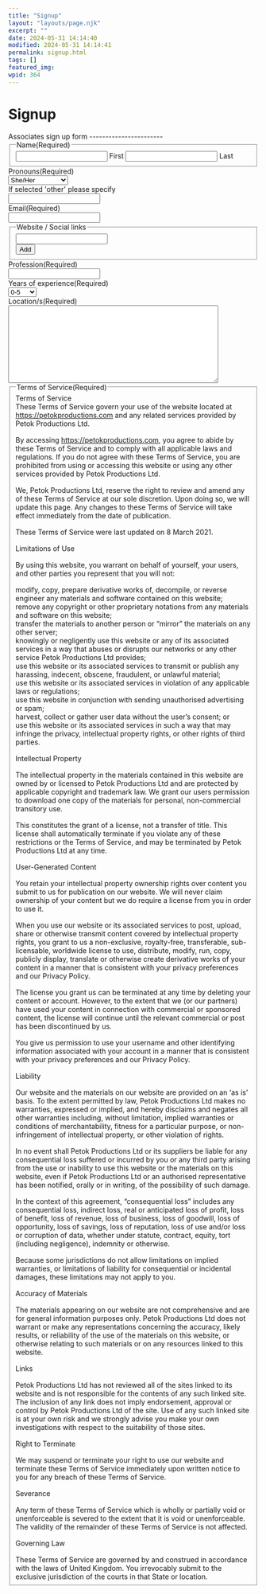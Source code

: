 ```yaml
---
title: "Signup"
layout: "layouts/page.njk"
excerpt: ""
date: 2024-05-31 14:14:40
modified: 2024-05-31 14:14:41
permalink: signup.html
tags: []
featured_img: 
wpid: 364
---
```


# Signup

<div class="gf_browser_unknown gform_wrapper gravity-theme gform-theme--no-framework" data-form-index="0" data-form-theme="gravity-theme" id="gform_wrapper_2"><style>#gform_wrapper_2[data-form-index="0"].gform-theme,[data-parent-form="2_0"]{--gf-color-primary: #204ce5;--gf-color-primary-rgb: 32, 76, 229;--gf-color-primary-contrast: #fff;--gf-color-primary-contrast-rgb: 255, 255, 255;--gf-color-primary-darker: #001AB3;--gf-color-primary-lighter: #527EFF;--gf-color-secondary: #fff;--gf-color-secondary-rgb: 255, 255, 255;--gf-color-secondary-contrast: #112337;--gf-color-secondary-contrast-rgb: 17, 35, 55;--gf-color-secondary-darker: #F5F5F5;--gf-color-secondary-lighter: #FFFFFF;--gf-color-out-ctrl-light: rgba(17, 35, 55, 0.1);--gf-color-out-ctrl-light-rgb: 17, 35, 55;--gf-color-out-ctrl-light-darker: rgba(104, 110, 119, 0.35);--gf-color-out-ctrl-light-lighter: #F5F5F5;--gf-color-out-ctrl-dark: #585e6a;--gf-color-out-ctrl-dark-rgb: 88, 94, 106;--gf-color-out-ctrl-dark-darker: #112337;--gf-color-out-ctrl-dark-lighter: rgba(17, 35, 55, 0.65);--gf-color-in-ctrl: #fff;--gf-color-in-ctrl-rgb: 255, 255, 255;--gf-color-in-ctrl-contrast: #112337;--gf-color-in-ctrl-contrast-rgb: 17, 35, 55;--gf-color-in-ctrl-darker: #F5F5F5;--gf-color-in-ctrl-lighter: #FFFFFF;--gf-color-in-ctrl-primary: #204ce5;--gf-color-in-ctrl-primary-rgb: 32, 76, 229;--gf-color-in-ctrl-primary-contrast: #fff;--gf-color-in-ctrl-primary-contrast-rgb: 255, 255, 255;--gf-color-in-ctrl-primary-darker: #001AB3;--gf-color-in-ctrl-primary-lighter: #527EFF;--gf-color-in-ctrl-light: rgba(17, 35, 55, 0.1);--gf-color-in-ctrl-light-rgb: 17, 35, 55;--gf-color-in-ctrl-light-darker: rgba(104, 110, 119, 0.35);--gf-color-in-ctrl-light-lighter: #F5F5F5;--gf-color-in-ctrl-dark: #585e6a;--gf-color-in-ctrl-dark-rgb: 88, 94, 106;--gf-color-in-ctrl-dark-darker: #112337;--gf-color-in-ctrl-dark-lighter: rgba(17, 35, 55, 0.65);--gf-radius: 3px;--gf-font-size-secondary: 14px;--gf-font-size-tertiary: 13px;--gf-icon-ctrl-number: url("data:image/svg+xml,%3Csvg width='8' height='14' viewBox='0 0 8 14' fill='none' xmlns='http://www.w3.org/2000/svg'%3E%3Cpath fill-rule='evenodd' clip-rule='evenodd' d='M4 0C4.26522 5.96046e-08 4.51957 0.105357 4.70711 0.292893L7.70711 3.29289C8.09763 3.68342 8.09763 4.31658 7.70711 4.70711C7.31658 5.09763 6.68342 5.09763 6.29289 4.70711L4 2.41421L1.70711 4.70711C1.31658 5.09763 0.683417 5.09763 0.292893 4.70711C-0.0976311 4.31658 -0.097631 3.68342 0.292893 3.29289L3.29289 0.292893C3.48043 0.105357 3.73478 0 4 0ZM0.292893 9.29289C0.683417 8.90237 1.31658 8.90237 1.70711 9.29289L4 11.5858L6.29289 9.29289C6.68342 8.90237 7.31658 8.90237 7.70711 9.29289C8.09763 9.68342 8.09763 10.3166 7.70711 10.7071L4.70711 13.7071C4.31658 14.0976 3.68342 14.0976 3.29289 13.7071L0.292893 10.7071C-0.0976311 10.3166 -0.0976311 9.68342 0.292893 9.29289Z' fill='rgba(17, 35, 55, 0.65)'/%3E%3C/svg%3E");--gf-icon-ctrl-select: url("data:image/svg+xml,%3Csvg width='10' height='6' viewBox='0 0 10 6' fill='none' xmlns='http://www.w3.org/2000/svg'%3E%3Cpath fill-rule='evenodd' clip-rule='evenodd' d='M0.292893 0.292893C0.683417 -0.097631 1.31658 -0.097631 1.70711 0.292893L5 3.58579L8.29289 0.292893C8.68342 -0.0976311 9.31658 -0.0976311 9.70711 0.292893C10.0976 0.683417 10.0976 1.31658 9.70711 1.70711L5.70711 5.70711C5.31658 6.09763 4.68342 6.09763 4.29289 5.70711L0.292893 1.70711C-0.0976311 1.31658 -0.0976311 0.683418 0.292893 0.292893Z' fill='rgba(17, 35, 55, 0.65)'/%3E%3C/svg%3E");--gf-icon-ctrl-search: url("data:image/svg+xml,%3Csvg version='1.1' xmlns='http://www.w3.org/2000/svg' width='640' height='640'%3E%3Cpath d='M256 128c-70.692 0-128 57.308-128 128 0 70.691 57.308 128 128 128 70.691 0 128-57.309 128-128 0-70.692-57.309-128-128-128zM64 256c0-106.039 85.961-192 192-192s192 85.961 192 192c0 41.466-13.146 79.863-35.498 111.248l154.125 154.125c12.496 12.496 12.496 32.758 0 45.254s-32.758 12.496-45.254 0L367.248 412.502C335.862 434.854 297.467 448 256 448c-106.039 0-192-85.962-192-192z' fill='rgba(17, 35, 55, 0.65)'/%3E%3C/svg%3E");--gf-label-space-y-secondary: var(--gf-label-space-y-md-secondary);--gf-ctrl-border-color: #686e77;--gf-ctrl-size: var(--gf-ctrl-size-md);--gf-ctrl-label-color-primary: #112337;--gf-ctrl-label-color-secondary: #112337;--gf-ctrl-choice-size: var(--gf-ctrl-choice-size-md);--gf-ctrl-checkbox-check-size: var(--gf-ctrl-checkbox-check-size-md);--gf-ctrl-radio-check-size: var(--gf-ctrl-radio-check-size-md);--gf-ctrl-btn-font-size: var(--gf-ctrl-btn-font-size-md);--gf-ctrl-btn-padding-x: var(--gf-ctrl-btn-padding-x-md);--gf-ctrl-btn-size: var(--gf-ctrl-btn-size-md);--gf-ctrl-btn-border-color-secondary: #686e77;--gf-ctrl-file-btn-bg-color-hover: #EBEBEB;--gf-field-pg-steps-number-color: rgba(17, 35, 55, 0.8);}</style><div class="gform_heading">Associates sign up form
-----------------------

 </div><form action="" data-formid="2" enctype="multipart/form-data" id="gform_2" method="post" novalidate=""><input id="gpuid_existing_value_26" name="gpuid_existing_value_26" type="hidden" value="f1d3dd15579307b1bf9a76ab9143d00f"></input><div class="gform-body gform_body"><div class="gform_fields top_label form_sublabel_below description_below validation_below" id="gform_fields_2"><fieldset class="gfield gfield--type-name gfield_contains_required field_sublabel_below gfield--no-description field_description_below field_validation_below gfield_visibility_visible" data-js-reload="field_2_2" id="field_2_2"><legend class="gfield_label gform-field-label gfield_label_before_complex">Name<span class="gfield_required"><span class="gfield_required gfield_required_text">(Required)</span></span></legend><div class="ginput_complex ginput_container ginput_container--name no_prefix has_first_name no_middle_name has_last_name no_suffix gf_name_has_2 ginput_container_name gform-grid-row" id="input_2_2"> <span class="name_first gform-grid-col gform-grid-col--size-auto" id="input_2_2_3_container"> <input aria-required="true" id="input_2_2_3" name="input_2.3" type="text" value=""></input> <label class="gform-field-label gform-field-label--type-sub " for="input_2_2_3">First</label> </span> <span class="name_last gform-grid-col gform-grid-col--size-auto" id="input_2_2_6_container"> <input aria-required="true" id="input_2_2_6" name="input_2.6" type="text" value=""></input> <label class="gform-field-label gform-field-label--type-sub " for="input_2_2_6">Last</label> </span></div></fieldset><div class="gfield gfield--type-select gfield--width-full gfield_contains_required field_sublabel_below gfield--no-description field_description_below field_validation_below gfield_visibility_visible" data-js-reload="field_2_24" id="field_2_24"><label class="gfield_label gform-field-label" for="input_2_24">Pronouns<span class="gfield_required"><span class="gfield_required gfield_required_text">(Required)</span></span></label><div class="ginput_container ginput_container_select"><select aria-invalid="false" aria-required="true" class="large gfield_select" id="input_2_24" name="input_24"><option value="She/Her">She/Her</option><option value="He/Him">He/Him</option><option value="They/Them">They/Them</option><option value="Other">Other</option><option value="Prefer not to say">Prefer not to say</option></select></div></div><div class="gfield gfield--type-text gfield--width-full field_sublabel_below gfield--no-description field_description_below field_validation_below gfield_visibility_visible" data-js-reload="field_2_25" id="field_2_25"><label class="gfield_label gform-field-label" for="input_2_25">If selected 'other' please specify</label><div class="ginput_container ginput_container_text"><input aria-invalid="false" class="large" id="input_2_25" name="input_25" type="text" value=""></input></div></div><div class="gfield gfield--type-email gfield--width-full gfield_contains_required field_sublabel_below gfield--no-description field_description_below field_validation_below gfield_visibility_visible" data-js-reload="field_2_4" id="field_2_4"><label class="gfield_label gform-field-label" for="input_2_4">Email<span class="gfield_required"><span class="gfield_required gfield_required_text">(Required)</span></span></label><div class="ginput_container ginput_container_email"> <input aria-invalid="false" aria-required="true" autocomplete="email" class="large" id="input_2_4" name="input_4" type="email" value=""></input> </div></div><fieldset class="gfield gfield--type-list gfield--width-full field_sublabel_below gfield--no-description field_description_below field_validation_below gfield_visibility_visible" data-js-reload="field_2_28" id="field_2_28"><legend class="gfield_label gform-field-label">Website / Social links</legend><div class="ginput_container ginput_container_list ginput_list "><div class="gfield_list gfield_list_container"><div class="gfield_list_groups"><div class="gfield_list_row_odd gfield_list_group gform-grid-row"><div class="gfield_list_group_item gfield_list_cell gfield_list_28_cell1 gform-grid-col"><input aria-invalid="false" aria-label="Website / Social links, Row 1" data-aria-label-template="Website / Social links, Row {0}" name="input_28[]" type="text" value=""></input></div><div class="gfield_list_icons gform-grid-col"> <button aria-label="Add another row" class="add_list_item " onclick="gformAddListItem(this, 0)" type="button">Add</button> <button aria-label="Remove row 1" class="delete_list_item" data-aria-label-template="Remove row {0}" onclick="gformDeleteListItem(this, 0)" style="visibility:hidden;" type="button">Remove</button></div></div></div></div></div></fieldset><div class="gfield gfield--type-text gfield--width-full gfield_contains_required field_sublabel_below gfield--no-description field_description_below field_validation_below gfield_visibility_visible" data-js-reload="field_2_20" id="field_2_20"><label class="gfield_label gform-field-label" for="input_2_20">Profession<span class="gfield_required"><span class="gfield_required gfield_required_text">(Required)</span></span></label><div class="ginput_container ginput_container_text"><input aria-invalid="false" aria-required="true" class="large" id="input_2_20" maxlength="100" name="input_20" type="text" value=""></input></div></div><div class="gfield gfield--type-select gfield--width-full gfield_contains_required field_sublabel_below gfield--no-description field_description_below field_validation_below gfield_visibility_visible" data-js-reload="field_2_12" id="field_2_12"><label class="gfield_label gform-field-label" for="input_2_12">Years of experience<span class="gfield_required"><span class="gfield_required gfield_required_text">(Required)</span></span></label><div class="ginput_container ginput_container_select"><select aria-invalid="false" aria-required="true" class="large gfield_select" id="input_2_12" name="input_12"><option value="0-5">0-5</option><option value="5-10">5-10</option><option value="10-15">10-15</option><option value="15-20">15-20</option><option value="20+">20+</option></select></div></div><div class="gfield gfield--type-textarea gfield_contains_required field_sublabel_below gfield--no-description field_description_below field_validation_below gfield_visibility_visible" data-js-reload="field_2_8" id="field_2_8"><label class="gfield_label gform-field-label" for="input_2_8">Location/s<span class="gfield_required"><span class="gfield_required gfield_required_text">(Required)</span></span></label><div class="ginput_container ginput_container_textarea"><textarea aria-invalid="false" aria-required="true" class="textarea large" cols="50" id="input_2_8" name="input_8" rows="10"></textarea></div></div><fieldset class="gfield gfield--type-tos gfield--type-choice gfield--input-type-checkbox gfield_contains_required field_sublabel_below gfield--no-description field_description_below field_validation_below gfield_visibility_visible" data-js-reload="field_2_9" id="field_2_9"><legend class="gfield_label gform-field-label gfield_label_before_complex">Terms of Service<span class="gfield_required"><span class="gfield_required gfield_required_text">(Required)</span></span></legend><div class="large gptos_terms_container gwtos_terms_container" id="gw_terms_9" tabindex="0"><div class="gptos_the_terms">Terms of Service

These Terms of Service govern your use of the website located at https://petokproductions.com and any related services provided by Petok Productions Ltd.

By accessing https://petokproductions.com, you agree to abide by these Terms of Service and to comply with all applicable laws and regulations. If you do not agree with these Terms of Service, you are prohibited from using or accessing this website or using any other services provided by Petok Productions Ltd.

We, Petok Productions Ltd, reserve the right to review and amend any of these Terms of Service at our sole discretion. Upon doing so, we will update this page. Any changes to these Terms of Service will take effect immediately from the date of publication.

These Terms of Service were last updated on 8 March 2021.

Limitations of Use

By using this website, you warrant on behalf of yourself, your users, and other parties you represent that you will not:

modify, copy, prepare derivative works of, decompile, or reverse engineer any materials and software contained on this website;  
remove any copyright or other proprietary notations from any materials and software on this website;  
transfer the materials to another person or “mirror” the materials on any other server;  
knowingly or negligently use this website or any of its associated services in a way that abuses or disrupts our networks or any other service Petok Productions Ltd provides;  
use this website or its associated services to transmit or publish any harassing, indecent, obscene, fraudulent, or unlawful material;  
use this website or its associated services in violation of any applicable laws or regulations;  
use this website in conjunction with sending unauthorised advertising or spam;  
harvest, collect or gather user data without the user’s consent; or  
use this website or its associated services in such a way that may infringe the privacy, intellectual property rights, or other rights of third parties.

Intellectual Property

The intellectual property in the materials contained in this website are owned by or licensed to Petok Productions Ltd and are protected by applicable copyright and trademark law. We grant our users permission to download one copy of the materials for personal, non-commercial transitory use.

This constitutes the grant of a license, not a transfer of title. This license shall automatically terminate if you violate any of these restrictions or the Terms of Service, and may be terminated by Petok Productions Ltd at any time.

User-Generated Content

You retain your intellectual property ownership rights over content you submit to us for publication on our website. We will never claim ownership of your content but we do require a license from you in order to use it.

When you use our website or its associated services to post, upload, share or otherwise transmit content covered by intellectual property rights, you grant to us a non-exclusive, royalty-free, transferable, sub-licensable, worldwide license to use, distribute, modify, run, copy, publicly display, translate or otherwise create derivative works of your content in a manner that is consistent with your privacy preferences and our Privacy Policy.

The license you grant us can be terminated at any time by deleting your content or account. However, to the extent that we (or our partners) have used your content in connection with commercial or sponsored content, the license will continue until the relevant commercial or post has been discontinued by us.

You give us permission to use your username and other identifying information associated with your account in a manner that is consistent with your privacy preferences and our Privacy Policy.

Liability

Our website and the materials on our website are provided on an ‘as is’ basis. To the extent permitted by law, Petok Productions Ltd makes no warranties, expressed or implied, and hereby disclaims and negates all other warranties including, without limitation, implied warranties or conditions of merchantability, fitness for a particular purpose, or non-infringement of intellectual property, or other violation of rights.

In no event shall Petok Productions Ltd or its suppliers be liable for any consequential loss suffered or incurred by you or any third party arising from the use or inability to use this website or the materials on this website, even if Petok Productions Ltd or an authorised representative has been notified, orally or in writing, of the possibility of such damage.

In the context of this agreement, “consequential loss” includes any consequential loss, indirect loss, real or anticipated loss of profit, loss of benefit, loss of revenue, loss of business, loss of goodwill, loss of opportunity, loss of savings, loss of reputation, loss of use and/or loss or corruption of data, whether under statute, contract, equity, tort (including negligence), indemnity or otherwise.

Because some jurisdictions do not allow limitations on implied warranties, or limitations of liability for consequential or incidental damages, these limitations may not apply to you.

Accuracy of Materials

The materials appearing on our website are not comprehensive and are for general information purposes only. Petok Productions Ltd does not warrant or make any representations concerning the accuracy, likely results, or reliability of the use of the materials on this website, or otherwise relating to such materials or on any resources linked to this website.

Links

Petok Productions Ltd has not reviewed all of the sites linked to its website and is not responsible for the contents of any such linked site. The inclusion of any link does not imply endorsement, approval or control by Petok Productions Ltd of the site. Use of any such linked site is at your own risk and we strongly advise you make your own investigations with respect to the suitability of those sites.

Right to Terminate

We may suspend or terminate your right to use our website and terminate these Terms of Service immediately upon written notice to you for any breach of these Terms of Service.

Severance

Any term of these Terms of Service which is wholly or partially void or unenforceable is severed to the extent that it is void or unenforceable. The validity of the remainder of these Terms of Service is not affected.

Governing Law

These Terms of Service are governed by and construed in accordance with the laws of United Kingdom. You irrevocably submit to the exclusive jurisdiction of the courts in that State or location.

</div></div> <style type="text/css">

			/* Frontend Styles */
			.gptos_terms_container { height: 11.250em; width: 97.5%; background-color: #fff; overflow: auto; border: 1px solid #ccc; }
			.gptos_terms_container.small { width: 25%; }
			.gptos_terms_container.medium { width: 47.5%; }
			.gptos_terms_container.large { /* default width */ }
			.left_label .gptos_terms_container,
			.right_label .gptos_terms_container { margin-left: 30% !important; width: auto !important; }
			.gform_wrapper .gptos_terms_container > div { margin: 1rem !important; }
			.gform_wrapper .gptos_terms_container ul,
			.gform_wrapper .gptos_terms_container ol { margin: 0 0 1rem 1.5rem !important; }
			.gform_wrapper .gptos_terms_container ul li { list-style: disc !important; }
			.gform_wrapper .gptos_terms_container ol li { list-style: decimal !important; }
			.gform_wrapper .gptos_terms_container p { margin: 0 0 1rem; }
			.gform_wrapper .gptos_terms_container *:last-child { margin-bottom: 0; }

			.gptos_input_container { margin-top: 12px; }
			.gptos_input_container ul { padding: 0; }

			/* Admin Styles */
			#gform_fields .gptos_terms_container { background-color: rgba( 255, 255, 255, 0.5 ); border-color: rgba( 222, 222, 222, 0.75 ); }
			#gform_fields .gptos_terms_container > div { margin: 1rem !important; }
			#gform_fields .gptos_terms_container p { margin: 0 0 1rem; }
			#gform_fields .gptos_terms_container *:last-child { margin-bottom: 0; }

		</style><div class="ginput_container gptos_input_container"><div class="gfield_checkbox" id="input_2_9"><div class="gchoice gchoice_2_9_1"> <input class="gfield-choice-input" id="choice_2_9_1" name="input_9.1" type="checkbox" value="I agree to the Terms of Service"></input> <label class="gform-field-label gform-field-label--type-inline" for="choice_2_9_1" id="label_2_9_1">I agree to the Terms of Service</label></div></div></div></fieldset><div class="gfield gfield--type-uid gfield--width-full field_sublabel_below gfield--no-description field_description_below field_validation_below gfield_visibility_hidden" data-js-reload="field_2_26" id="field_2_26"><label class="gfield_label gform-field-label" for="input_2_26">Unique ID</label><div class="ginput_container ginput_container_hidden"><input id="input_2_26" name="input_26" type="hidden" value=""></input></div></div><div class="gfield gfield--type-honeypot gform_validation_container field_sublabel_below gfield--has-description field_description_below field_validation_below gfield_visibility_visible" data-js-reload="field_2_29" id="field_2_29"><label class="gfield_label gform-field-label" for="input_2_29">Comments</label><div class="ginput_container"><input autocomplete="new-password" id="input_2_29" name="input_29" type="text" value=""></input></div><div class="gfield_description" id="gfield_description_2_29">This field is for validation purposes and should be left unchanged.</div></div></div></div><div class="gform_footer top_label"> <input class="gform_button button" id="gform_submit_button_2" onclick="if(window["gf_submitting_2"]){return false;}  if( !jQuery("#gform_2")[0].checkValidity || jQuery("#gform_2")[0].checkValidity()){window["gf_submitting_2"]=true;}  " onkeypress="if( event.keyCode == 13 ){ if(window["gf_submitting_2"]){return false;} if( !jQuery("#gform_2")[0].checkValidity || jQuery("#gform_2")[0].checkValidity()){window["gf_submitting_2"]=true;}  jQuery("#gform_2").trigger("submit",[true]); }" type="submit" value="Submit"></input> <input class="gform_hidden" name="is_submit_2" type="hidden" value="1"></input> <input class="gform_hidden" name="gform_submit" type="hidden" value="2"></input> <input class="gform_hidden" name="gform_unique_id" type="hidden" value=""></input> <input class="gform_hidden" name="state_2" type="hidden" value="WyJbXSIsIjgyZWVjOTM0MDlmNTk4Mzk3NTQwY2Q5NWQ2ZmJiNjMyIl0="></input> <input class="gform_hidden" id="gform_target_page_number_2" name="gform_target_page_number_2" type="hidden" value="0"></input> <input class="gform_hidden" id="gform_source_page_number_2" name="gform_source_page_number_2" type="hidden" value="1"></input> <input name="gform_field_values" type="hidden" value=""></input> </div><label>Δ<textarea cols="45" maxlength="100" name="ak_hp_textarea" rows="8"></textarea></label><input id="ak_js_2" name="ak_js" type="hidden" value="189"></input><script>document.getElementById( "ak_js_2" ).setAttribute( "value", ( new Date() ).getTime() );</script>

</form> </div><script>
gform.initializeOnLoaded( function() {gformInitSpinner( 2, 'http://dev.wp.dgw.ltd/wp-content/plugins/gravityforms/images/spinner.svg', true );jQuery('#gform_ajax_frame_2').on('load',function(){var contents = jQuery(this).contents().find('*').html();var is_postback = contents.indexOf('GF_AJAX_POSTBACK') >= 0;if(!is_postback){return;}var form_content = jQuery(this).contents().find('#gform_wrapper_2');var is_confirmation = jQuery(this).contents().find('#gform_confirmation_wrapper_2').length > 0;var is_redirect = contents.indexOf('gformRedirect(){') >= 0;var is_form = form_content.length > 0 && ! is_redirect && ! is_confirmation;var mt = parseInt(jQuery('html').css('margin-top'), 10) + parseInt(jQuery('body').css('margin-top'), 10) + 100;if(is_form){jQuery('#gform_wrapper_2').html(form_content.html());if(form_content.hasClass('gform_validation_error')){jQuery('#gform_wrapper_2').addClass('gform_validation_error');} else {jQuery('#gform_wrapper_2').removeClass('gform_validation_error');}setTimeout( function() { /* delay the scroll by 50 milliseconds to fix a bug in chrome */  }, 50 );if(window['gformInitDatepicker']) {gformInitDatepicker();}if(window['gformInitPriceFields']) {gformInitPriceFields();}var current_page = jQuery('#gform_source_page_number_2').val();gformInitSpinner( 2, 'http://dev.wp.dgw.ltd/wp-content/plugins/gravityforms/images/spinner.svg', true );jQuery(document).trigger('gform_page_loaded', [2, current_page]);window['gf_submitting_2'] = false;}else if(!is_redirect){var confirmation_content = jQuery(this).contents().find('.GF_AJAX_POSTBACK').html();if(!confirmation_content){confirmation_content = contents;}jQuery('#gform_wrapper_2').replaceWith(confirmation_content);jQuery(document).trigger('gform_confirmation_loaded', [2]);window['gf_submitting_2'] = false;wp.a11y.speak(jQuery('#gform_confirmation_message_2').text());}else{jQuery('#gform_2').append(contents);if(window['gformRedirect']) {gformRedirect();}}jQuery(document).trigger("gform_pre_post_render", [{ formId: "2", currentPage: "current_page", abort: function() { this.preventDefault(); } }]);                if (event && event.defaultPrevented) {                return;         }        const gformWrapperDiv = document.getElementById( "gform_wrapper_2" );        if ( gformWrapperDiv ) {            const visibilitySpan = document.createElement( "span" );            visibilitySpan.id = "gform_visibility_test_2";            gformWrapperDiv.insertAdjacentElement( "afterend", visibilitySpan );        }        const visibilityTestDiv = document.getElementById( "gform_visibility_test_2" );        let postRenderFired = false;                function triggerPostRender() {            if ( postRenderFired ) {                return;            }            postRenderFired = true;            jQuery( document ).trigger( 'gform_post_render', [2, current_page] );            gform.utils.trigger( { event: 'gform/postRender', native: false, data: { formId: 2, currentPage: current_page } } );            if ( visibilityTestDiv ) {                visibilityTestDiv.parentNode.removeChild( visibilityTestDiv );            }        }        function debounce( func, wait, immediate ) {            var timeout;            return function() {                var context = this, args = arguments;                var later = function() {                    timeout = null;                    if ( !immediate ) func.apply( context, args );                };                var callNow = immediate && !timeout;                clearTimeout( timeout );                timeout = setTimeout( later, wait );                if ( callNow ) func.apply( context, args );            };        }        const debouncedTriggerPostRender = debounce( function() {            triggerPostRender();        }, 200 );        if ( visibilityTestDiv && visibilityTestDiv.offsetParent === null ) {            const observer = new MutationObserver( ( mutations ) => {                mutations.forEach( ( mutation ) => {                    if ( mutation.type === 'attributes' && visibilityTestDiv.offsetParent !== null ) {                        debouncedTriggerPostRender();                        observer.disconnect();                    }                });            });            observer.observe( document.body, {                attributes: true,                childList: false,                subtree: true,                attributeFilter: [ 'style', 'class' ],            });        } else {            triggerPostRender();        }    } );} );
</script><div class="buffer"></div>
